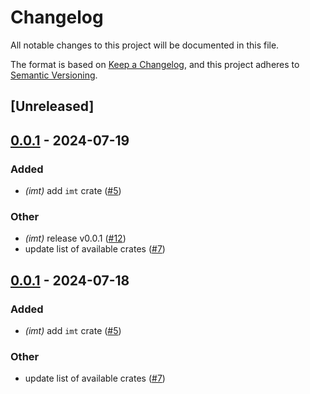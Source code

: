 # Changelog

All notable changes to this project will be documented in this file.

The format is based on [Keep a Changelog](https://keepachangelog.com/en/1.0.0/),
and this project adheres to [Semantic Versioning](https://semver.org/spec/v2.0.0.html).

## [Unreleased]

## [0.0.1](https://github.com/privacy-scaling-explorations/zk-kit.rust/releases/tag/v0.0.1) - 2024-07-19

### Added
- *(imt)* add `imt` crate ([#5](https://github.com/privacy-scaling-explorations/zk-kit.rust/pull/5))

### Other
- *(imt)* release v0.0.1 ([#12](https://github.com/privacy-scaling-explorations/zk-kit.rust/pull/12))
- update list of available crates ([#7](https://github.com/privacy-scaling-explorations/zk-kit.rust/pull/7))

## [0.0.1](https://github.com/privacy-scaling-explorations/zk-kit.rust/releases/tag/v0.0.1) - 2024-07-18

### Added

- _(imt)_ add `imt` crate ([#5](https://github.com/privacy-scaling-explorations/zk-kit.rust/pull/5))

### Other

- update list of available crates ([#7](https://github.com/privacy-scaling-explorations/zk-kit.rust/pull/7))
